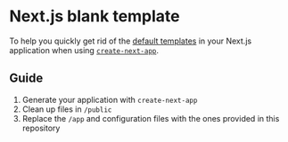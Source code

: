 # Next.js blank template
To help you quickly get rid of the [default templates](https://github.com/vercel/next.js/tree/canary/packages/create-next-app/templates) in your Next.js application when using [`create-next-app`](https://github.com/vercel/next.js/tree/canary/packages/create-next-app).

## Guide
1. Generate your application with `create-next-app`
1. Clean up files in `/public`
1. Replace the `/app` and configuration files with the ones provided in this repository
